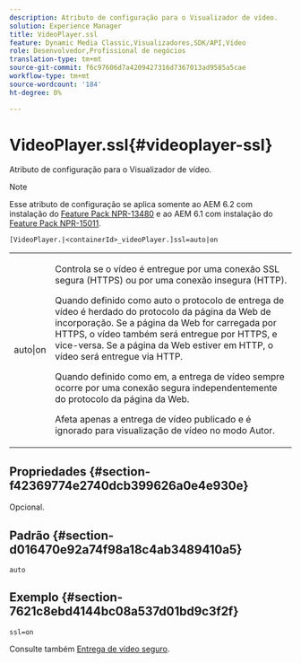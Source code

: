 ```yaml
---
description: Atributo de configuração para o Visualizador de vídeo.
solution: Experience Manager
title: VideoPlayer.ssl
feature: Dynamic Media Classic,Visualizadores,SDK/API,Vídeo
role: Desenvolvedor,Profissional de negócios
translation-type: tm+mt
source-git-commit: f6c97606d7a4209427316d7367013ad9585a5cae
workflow-type: tm+mt
source-wordcount: '184'
ht-degree: 0%

---
```



# VideoPlayer.ssl{#videoplayer-ssl}

Atributo de configuração para o Visualizador de vídeo.

>[!NOTE]
>
>Esse atributo de configuração se aplica somente ao AEM 6.2 com instalação do [Feature Pack NPR-13480](https://www.adobeaemcloud.com/content/marketplace/marketplaceProxy.html?packagePath=/content/companies/public/adobe/packages/cq620/featurepack/cq-6.2.0-featurepack-13480) e ao AEM 6.1 com instalação do [Feature Pack NPR-15011](https://www.adobeaemcloud.com/content/marketplace/marketplaceProxy.html?packagePath=/content/companies/public/adobe/packages/cq610/featurepack/cq-6.1.0-featurepack-15011).

`[VideoPlayer.|<containerId>_videoPlayer.]ssl=auto|on`

<table id="table_C616483932C2482CA9794DDD7313FD7C"> 
 <tbody> 
  <tr> 
   <td colname="col1"> <p> <span class="codeph"> auto|on</span> </p> </td> 
   <td colname="col2"> <p> Controla se o vídeo é entregue por uma conexão SSL segura (HTTPS) ou por uma conexão insegura (HTTP). </p> <p>Quando definido como <span class="codeph"> auto</span> o protocolo de entrega de vídeo é herdado do protocolo da página da Web de incorporação. Se a página da Web for carregada por HTTPS, o vídeo também será entregue por HTTPS, e vice-versa. Se a página da Web estiver em HTTP, o vídeo será entregue via HTTP. </p> <p>Quando definido como <span class="codeph"> em</span>, a entrega de vídeo sempre ocorre por uma conexão segura independentemente do protocolo da página da Web. </p> <p>Afeta apenas a entrega de vídeo publicado e é ignorado para visualização de vídeo no modo Autor. </p> </td> 
  </tr> 
 </tbody> 
</table>

## Propriedades {#section-f42369774e2740dcb399626a0e4e930e}

Opcional.

## Padrão {#section-d016470e92a74f98a18c4ab3489410a5}

`auto`

## Exemplo {#section-7621c8ebd4144bc08a537d01bd9c3f2f}

```
ssl=on
```

<!--<a id="section_5943AC73316749C68761FF7F74DA7547"></a>-->

Consulte também [Entrega de vídeo seguro](../../../c-html5-s7-aem-asset-viewers/c-html5-video-reference/c-html5-video-viewer-20-securevideodelivery.md#concept-cf9d1346a07d4429b0c6c32c9cac50ff).
